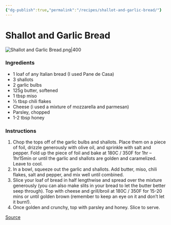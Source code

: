 ```yaml
---
{"dg-publish":true,"permalink":"/recipes/shallot-and-garlic-bread/"}
---
```


# Shallot and Garlic Bread
![Shallot and Garlic Bread.png|400](/img/user/Images/Shallot%20and%20Garlic%20Bread.png)
### Ingredients
- 1 loaf of any Italian bread (I used Pane de Casa)  
- 3 shallots  
- 2 garlic bulbs  
- 125g butter, softened  
- 1 tbsp miso  
- ½ tbsp chili flakes  
- Cheese (i used a mixture of mozzarella and parmesan)  
- Parsley, chopped 
- 1-2 tbsp honey
### Instructions
1. Chop the tops off of the garlic bulbs and shallots. Place them on a piece of foil, drizzle generously with olive oil, and sprinkle with salt and pepper. Fold up the piece of foil and bake at 180C / 350F for 1hr – 1hr15min or until the garlic and shallots are golden and caramelized. Leave to cool.
2. In a bowl, squeeze out the garlic and shallots. Add butter, miso, chili flakes, salt and pepper, and mix well until combined.
3. Slice your loaf of bread in half lengthwise and spread over the mixture generously (you can also make slits in your bread to let the butter better seep through). Top with cheese and grill/broil at 180C / 350F for 15-20 mins or until golden brown (remember to keep an eye on it and don’t let it burn!).
4. Once golden and crunchy, top with parsley and honey. Slice to serve.

[Source](https://butterhand.com/shallot-garlic-bread/)
